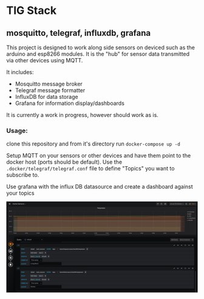 # TIG Stack
## mosquitto, telegraf, influxdb, grafana

This project is designed to work along side sensors on deviced such as the arduino and esp8266 modules. It is the "hub" for sensor data transmitted via other devices using MQTT.

It includes:
* Mosquitto message broker
* Telegraf message formatter
* InfluxDB for data storage
* Grafana for information display/dashboards

It is currently a work in progress, however should work as is.


### Usage:

clone this repository and from it's directory run `docker-compose up -d`

Setup MQTT on your sensors or other devices and have them point to the docker host (ports should be default). Use the `.docker/telegraf/telegraf.conf` file to define "Topics" you want to subscribe to.

Use grafana with the influx DB datasource and create a dashboard against your topics

![Grafana Chart Queries](screenshots/grafana_queries.png)